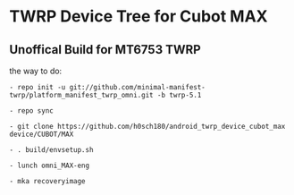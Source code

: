TWRP Device Tree for Cubot MAX 
===========
Unoffical Build for MT6753 TWRP 
------------------

the way to do:
```
- repo init -u git://github.com/minimal-manifest-twrp/platform_manifest_twrp_omni.git -b twrp-5.1

- repo sync

- git clone https://github.com/h0sch180/android_twrp_device_cubot_max device/CUBOT/MAX

- . build/envsetup.sh

- lunch omni_MAX-eng

- mka recoveryimage
```

